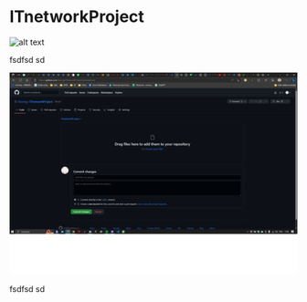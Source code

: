 # ITnetworkProject

![alt text](http://lmsotfy.com/so.png)

fsdfsd
sd

![alt text](https://github.com/liboreg/ITnetworkProject/blob/main/test.png)

fsdfsd
sd
